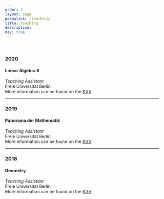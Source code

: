 ```yaml
---
order: 3
layout: page
permalink: /teaching/
title: teaching
description:
nav: true
---
```


&nbsp;
### 2020 
#### Linear Algebra II
_Teaching Assistant_  
Freie Universität Berlin  
More information can be found on the [KVV](https://mycampus.imp.fu-berlin.de/portal/directtool/c5ccf623-fab4-457d-819a-2cb1bf9624b2/)

---

### 2019
#### Panorama der Mathematik
_Teaching Assistant_  
Freie Universität Berlin  
More information can be found on the [KVV](https://mycampus.imp.fu-berlin.de/portal/directtool/36918426-b9f2-4c5b-92d8-05909f96ad46/)

---

### 2018
#### Geometry
_Teaching Assistant_  
Freie Universität Berlin  
More information can be found on the [KVV](https://mycampus.imp.fu-berlin.de/portal/site/d19d1239-0769-4ba7-816d-54630e1152d2)